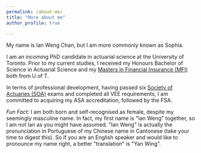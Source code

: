 ```yaml
---
permalink: /about-me/
title: "More about me"
author_profile: true

---
```


My name is Ian Weng Chan, but I am more commonly known as Sophia.

I am an incoming PhD candidate in actuarial science at the University of Toronto.
Prior to my current studies, I received my Honours Bachelor of Science in Actuarial Science and my [Masters in Financial Insurance (MFI)](https://mfi.utoronto.ca/)
both from U of T.

In terms of professional development, having passed six [Society of Actuaries (SOA)](https://www.soa.org/Canada) exams and completed all VEE requirements,
I am committed to acquiring my ASA accreditation, followed by the FSA.

*Fun Fact:* I am both born and self-recognised as female, despite my seemingly masculine name. In fact, my first name is "Ian Weng" together, so I am not Ian as you might have assumed. "Ian Weng" is actually the pronunciation in Portuguese of my Chinese name in Cantonese (take your time to digest this).  So if you are an English speaker and would like to pronounce my name right, a better "translation" is "Yan Wing".
